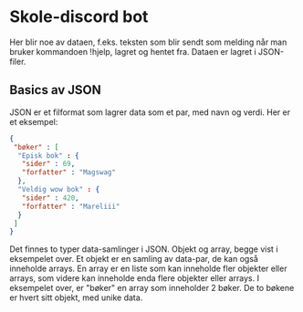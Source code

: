 # Skole-discord bot
Her blir noe av dataen, f.eks. teksten som blir sendt som melding når man bruker kommandoen !hjelp, lagret og hentet fra. Dataen er lagret i JSON-filer.
## Basics av JSON
JSON er et filformat som lagrer data som et par, med navn og verdi.
Her er et eksempel:
```json
{
 "bøker" : [
  "Episk bok" : {
   "sider" : 69,
   "forfatter" : "Magswag"
  },
  "Veldig wow bok" : {
   "sider" : 420,
   "forfatter" : "Mareliii"
  }
 ]
}
```
Det finnes to typer data-samlinger i JSON. Objekt og array, begge vist i eksempelet over. Et objekt er en samling av data-par, de kan også inneholde arrays. En array er en liste som kan inneholde fler objekter eller arrays, som videre kan inneholde enda flere objekter eller arrays.
I eksempelet over, er "bøker" en array som inneholder 2 bøker. De to bøkene er hvert sitt objekt, med unike data.
